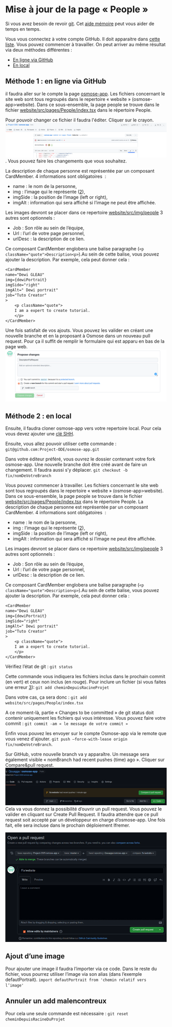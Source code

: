 # Mise à jour de la page « People »

Si vous avez besoin de revoir [git](https://git-scm.com/book/en/v2/Getting-Started-Installing-Git).
Cet [aide mémoire](https://training.github.com/downloads/fr/github-git-cheat-sheet.pdf) peut vous aider de temps en temps.

Vous vous connectez à votre compte GitHub. Il doit apparaitre dans [cette liste](https://github.com/orgs/Project-ODE/teams/researchers/members). Vous pouvez commencer à travailler.
On peut arriver au même résultat via deux méthodes différentes :
* [En ligne via GitHub](#m%C3%A9thode-1-en-ligne-via-github)
* [En local](#m%C3%A9thode-2-en-local)

## Méthode 1 : en ligne via GitHub

il faudra aller sur le compte la page [osmose-app](https://github.com/Project-ODE/osmose-app).
Les fichiers concernant le site web sont tous regroupés dans le repertoire « website » (osmose-app>website).
Dans ce sous-ensemble, la page people se trouve dans le fichier [website/src/pages/People/index.tsx](../../website/src/pages/People/index.tsx) dans le répertoire People.

Pour pouvoir changer ce fichier il faudra l'éditer. Cliquer sur le crayon. ![Editer un fichier sur GitHub](Edit_index.png "Editer un fichier sur GitHub"). Vous pouvez faire les changements que vous souhaitez.

La description de chaque personne est représentée par un composant CardMember.
4 informations sont obligatoires  :
* name : le nom de la personne,
* img : l’image qui le représente ([2](#ajout-dune-image)),
* imgSide : la position de l’image (left or right),
* imgAlt : information qui sera affiché si l’image ne peut être affichée.

Les images devront se placer dans ce repertoire [website/src/img/people](../../website/src/img/people)
3 autres sont optionnels :
* Job : Son rôle au sein de l’équipe,
* Url : l’url de votre page personnel,
* urlDesc : la description de ce lien.

Ce composant CardMember englobera une balise paragraphe (`<p className="quote">Description<p>`).Au sein de cette balise, vous pouvez ajouter la description.
Par exemple, cela peut donner cela :
```
<CardMember
name="Dewi GLEAU"
img={dewiPortrait}
imgSide="right"
imgAlt=" Dewi portrait"
job="Tuto Creator"
>
    <p className="quote">
    I am a expert to create tutorial.
    </p>
</CardMember>
```

Une fois satisfait de vos ajouts. Vous pouvez les valider en créant une nouvelle branche et en la proposant à Osmose dans un nouveau pull request. Pour ça il suffit de remplir le formulaire qui est apparu en bas de la page web. ![Validez un changement en ligne via GitHub](PullRequestOnline.png "Validez un changement en ligne via GitHub")

## Méthode 2 : en local
Ensuite, il faudra cloner osmose-app vers votre repertoire local. Pour cela vous devez ajouter une [clé SHH](https://docs.github.com/en/authentication/connecting-to-github-with-ssh/adding-a-new-ssh-key-to-your-github-account).

Ensuite, vous allez pouvoir utiliser cette commande :
`git@github.com:Project-ODE/osmose-app.git`

Dans votre éditeur préféré, vous ouvrez le dossier contenant votre fork osmose-app.
Une nouvelle branche doit être créé avant de faire un changement. Il faudra aussi s’y déplacer.
`git checkout -b fix/nomDeVotreBranch`

Vous pouvez commencer à travailler. Les fichiers concernant le site web sont tous regroupés dans le repertoire « website » (osmose-app>website).
Dans ce sous-ensemble, la page people se trouve dans le fichier [website/src/pages/People/index.tsx](../../website/src/pages/People/index.tsx) dans le répertoire People.
La description de chaque personne est représentée par un composant CardMember.
4 informations sont obligatoires  :
* name : le nom de la personne,
* img : l’image qui le représente ([2](#ajout-dune-image)),
* imgSide : la position de l’image (left or right),
* imgAlt : information qui sera affiché si l’image ne peut être affichée.

Les images devront se placer dans ce repertoire [website/src/img/people](../../website/src/img/people)
3 autres sont optionnels :
* Job : Son rôle au sein de l’équipe,
* Url : l’url de votre page personnel,
* urlDesc : la description de ce lien.

Ce composant CardMember englobera une balise paragraphe (`<p className="quote">Description<p>`).Au sein de cette balise, vous pouvez ajouter la description.
Par exemple, cela peut donner cela :
```
<CardMember
name="Dewi GLEAU"
img={dewiPortrait}
imgSide="right"
imgAlt=" Dewi portrait"
job="Tuto Creator"
>
    <p className="quote">
    I am a expert to create tutorial.
    </p>
</CardMember>
```

Vérifiez l’état de git :
`git status`

Cette commande vous indiquera les fichiers inclus dans le prochain commit (en vert) et ceux non inclus (en rouge). Pour inclure un fichier (si vous faites une erreur [3](#annuler-un-add-malencontreux)):
`git add cheminDepuisRacineProjet`

Dans votre cas, ça sera donc :
`git add  website/src/pages/People/index.tsx`

A ce moment-là, partie « Changes to be committed » de git status doit contenir uniquement les fichiers qui vous intéresse.
Vous pouvez faire votre commit :
`git commit -am « le message de votre commit »`

Enfin vous pouvez les envoyer sur le compte Osmose-app via le remote que vous venez d'ajouter.
`git push –force-with-lease origin fix/nomDeVotreBranch`.

Sur GitHub, votre nouvelle branch va y apparaître. Un message sera également visible « nomBranch had recent pushes (time) ago ». Cliquer sur Compare&pull request.
![Un pull request est possible](pullRequestPossible.png "Un pull request est possible")
Cela va vous donnez la possibilité d’ouvrir un pull request. Vous pouvez le valider en cliquant sur Create Pull Request. Il faudra attendre que ce pull request soit accepté par un développeur en charge d’osmose-app. Une fois fait, elle sera incluse dans le prochain déploiement Ifremer.

![Ouvrir un pull request](OuvrirPullRequest.png "Ouvrir un pull request")

## Ajout d’une image
Pour ajouter une image il faudra l’importer via ce code. Dans le reste du fichier, vous pourrez utiliser l’image via son alias (dans l’exemple defautPortrait).
`import defautPortrait from 'chemin relatif vers l’image'`

## Annuler un add malencontreux
Pour cela une seule commande est nécessaire :
`git reset cheminDepuisRacineDuProjet`